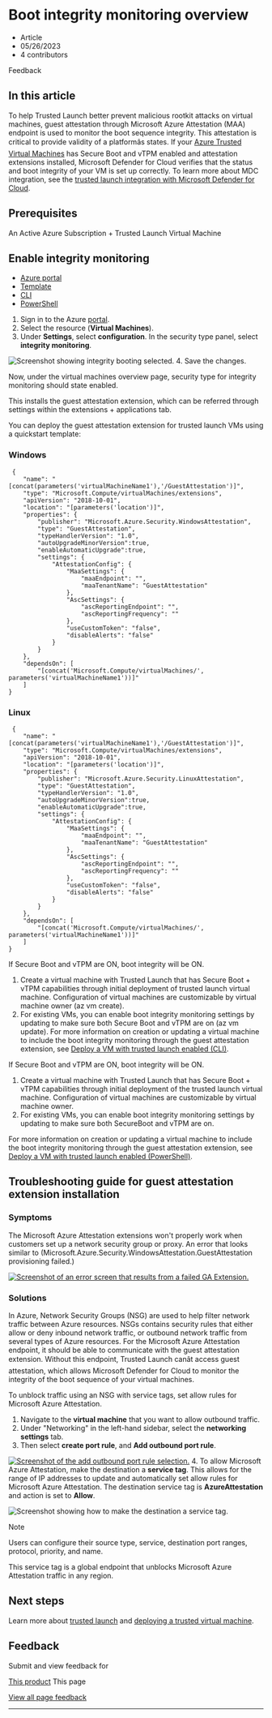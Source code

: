 # Boot integrity monitoring overview

* Article
* 05/26/2023
* 4 contributors

Feedback

## In this article

To help Trusted Launch better prevent malicious rootkit attacks on virtual machines, guest attestation through Microsoft Azure Attestation (MAA) endpoint is used to monitor the boot sequence integrity. This attestation is critical to provide validity of a platformâs states. If your [Azure Trusted Virtual Machines](trusted-launch) has Secure Boot and vTPM enabled and attestation extensions installed, Microsoft Defender for Cloud verifies that the status and boot integrity of your VM is set up correctly. To learn more about MDC integration, see the [trusted launch integration with Microsoft Defender for Cloud](trusted-launch#microsoft-defender-for-cloud-integration).

## Prerequisites

An Active Azure Subscription + Trusted Launch Virtual Machine

## Enable integrity monitoring

* [Azure portal](#tabpanel_1_portal)
* [Template](#tabpanel_1_template)
* [CLI](#tabpanel_1_cli)
* [PowerShell](#tabpanel_1_powershell)

1. Sign in to the Azure [portal](https://portal.azure.com).
2. Select the resource (**Virtual Machines**).
3. Under **Settings**, select **configuration**. In the security type panel, select **integrity monitoring**.

![Screenshot showing integrity booting selected.](media/trusted-launch/verify-integrity-boot-on.png)
4. Save the changes.

Now, under the virtual machines overview page, security type for integrity monitoring should state enabled.

This installs the guest attestation extension, which can be referred through settings within the extensions + applications tab.

You can deploy the guest attestation extension for trusted launch VMs using a quickstart template:

### Windows

```
 {
    "name": "[concat(parameters('virtualMachineName1'),'/GuestAttestation')]",
    "type": "Microsoft.Compute/virtualMachines/extensions",
    "apiVersion": "2018-10-01",
    "location": "[parameters('location')]",
    "properties": {
        "publisher": "Microsoft.Azure.Security.WindowsAttestation",
        "type": "GuestAttestation",
        "typeHandlerVersion": "1.0",
        "autoUpgradeMinorVersion":true, 
        "enableAutomaticUpgrade":true,
        "settings": {
            "AttestationConfig": {
                "MaaSettings": {
                    "maaEndpoint": "",
                    "maaTenantName": "GuestAttestation"
                },
                "AscSettings": {
                    "ascReportingEndpoint": "",
                    "ascReportingFrequency": ""
                },
                "useCustomToken": "false",
                "disableAlerts": "false"
            }
        }
    },
    "dependsOn": [
        "[concat('Microsoft.Compute/virtualMachines/', parameters('virtualMachineName1'))]"
    ]
}       

```

### Linux

```
 {
    "name": "[concat(parameters('virtualMachineName1'),'/GuestAttestation')]",
    "type": "Microsoft.Compute/virtualMachines/extensions",
    "apiVersion": "2018-10-01",
    "location": "[parameters('location')]",
    "properties": {
        "publisher": "Microsoft.Azure.Security.LinuxAttestation",
        "type": "GuestAttestation",
        "typeHandlerVersion": "1.0",
        "autoUpgradeMinorVersion":true, 
        "enableAutomaticUpgrade":true,
        "settings": {
            "AttestationConfig": {
                "MaaSettings": {
                    "maaEndpoint": "",
                    "maaTenantName": "GuestAttestation"
                },
                "AscSettings": {
                    "ascReportingEndpoint": "",
                    "ascReportingFrequency": ""
                },
                "useCustomToken": "false",
                "disableAlerts": "false"
            }
        }
    },
    "dependsOn": [
        "[concat('Microsoft.Compute/virtualMachines/', parameters('virtualMachineName1'))]"
    ]
}       

```

If Secure Boot and vTPM are ON, boot integrity will be ON.

1. Create a virtual machine with Trusted Launch that has Secure Boot + vTPM capabilities through initial deployment of trusted launch virtual machine. Configuration of virtual machines are customizable by virtual machine owner (az vm create).
2. For existing VMs, you can enable boot integrity monitoring settings by updating to make sure both Secure Boot and vTPM are on (az vm update).
For more information on creation or updating a virtual machine to include the boot integrity monitoring through the guest attestation extension, see [Deploy a VM with trusted launch enabled (CLI)](trusted-launch-portal#deploy-a-trusted-launch-vm).

If Secure Boot and vTPM are ON, boot integrity will be ON.

1. Create a virtual machine with Trusted Launch that has Secure Boot + vTPM capabilities through initial deployment of the trusted launch virtual machine. Configuration of virtual machines are customizable by virtual machine owner.
2. For existing VMs, you can enable boot integrity monitoring settings by updating to make sure both SecureBoot and vTPM are on.

For more information on creation or updating a virtual machine to include the boot integrity monitoring through the guest attestation extension, see [Deploy a VM with trusted launch enabled (PowerShell)](trusted-launch-portal#deploy-a-trusted-launch-vm).

## Troubleshooting guide for guest attestation extension installation

### Symptoms

The Microsoft Azure Attestation extensions won't properly work when customers set up a network security group or proxy. An error that looks similar to (Microsoft.Azure.Security.WindowsAttestation.GuestAttestation provisioning failed.)

[![Screenshot of an error screen that results from a failed GA Extension.](media/trusted-launch/guest-attestation-failing.png)](media/trusted-launch/guest-attestation-failing.png#lightbox)

### Solutions

In Azure, Network Security Groups (NSG) are used to help filter network traffic between Azure resources. NSGs contains security rules that either allow or deny inbound network traffic, or outbound network traffic from several types of Azure resources. For the Microsoft Azure Attestation endpoint, it should be able to communicate with the guest attestation extension. Without this endpoint, Trusted Launch canât access guest attestation, which allows Microsoft Defender for Cloud to monitor the integrity of the boot sequence of your virtual machines.

To unblock traffic using an NSG with service tags, set allow rules for Microsoft Azure Attestation.

1. Navigate to the **virtual machine** that you want to allow outbound traffic.
2. Under "Networking" in the left-hand sidebar, select the **networking settings** tab.
3. Then select **create port rule**, and **Add outbound port rule**.  

[![Screenshot of the add outbound port rule selection.](media/trusted-launch/tvm-portrule.png)](media/trusted-launch/tvm-portrule.png#lightbox)
4. To allow Microsoft Azure Attestation, make the destination a **service tag**. This allows for the range of IP addresses to update and automatically set allow rules for Microsoft Azure Attestation. The destination service tag is **AzureAttestation** and action is set to **Allow**.

![Screenshot showing how to make the destination a service tag.](media/trusted-launch/unblocking-nsg.png)

Note

Users can configure their source type, service, destination port ranges, protocol, priority, and name.

This service tag is a global endpoint that unblocks Microsoft Azure Attestation traffic in any region.

## Next steps

Learn more about [trusted launch](trusted-launch) and [deploying a trusted virtual machine](trusted-launch-portal).

## Feedback

Submit and view feedback for

[This product](https://feedback.azure.com/d365community/forum/ec2f1827-be25-ec11-b6e6-000d3a4f0f1c)
This page

[View all page feedback](https://github.com/MicrosoftDocs/azure-docs/issues)

---
